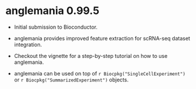 # anglemania 0.99.5

* Initial submission to Bioconductor.

* anglemania provides improved feature extraction for scRNA-seq dataset integration.

* Checkout the vignette for a step-by-step tutorial on how to use anglemania. 

* anglemania can be used on top of `r Biocpkg("SingleCellExperiment")` or 
`r Biocpkg("SummarizedExperiment")` objects.